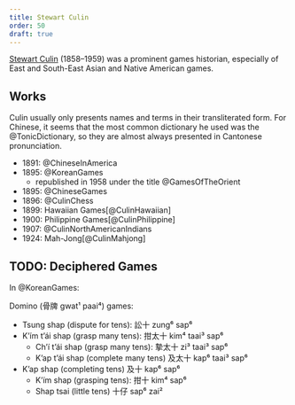 ```yaml
---
title: Stewart Culin
order: 50
draft: true
---
```


<p class="lead">
<a href="https://en.wikipedia.org/wiki/Stewart_Culin">Stewart Culin</a> (1858–1959) was a prominent games historian, especially of East and South-East Asian and Native American games.
</p>

<!-- excerpt -->

## Works

Culin usually only presents names and terms in their transliterated form. For Chinese, it seems that the most common dictionary he used was the @TonicDictionary, so they are almost always presented in Cantonese pronunciation.

- 1891: @ChineseInAmerica
- 1895: @KoreanGames
    - republished in 1958 under the title @GamesOfTheOrient
- 1895: @ChineseGames
- 1896: @CulinChess
- 1899: Hawaiian Games[@CulinHawaiian]
- 1900: Philippine Games[@CulinPhilippine]
- 1907: @CulinNorthAmericanIndians
- 1924: Mah-Jong[@CulinMahjong]

## TODO: Deciphered Games

In @KoreanGames:

Domino (<span lang="yue">骨牌</span> <span lang="yue-Latn-jyutping">gwat¹ paai⁴</span>) games: 

- Tsung shap (dispute for tens): <span lang="yue">訟十</span> <span lang="yue-Latn-jyutping">zung⁶ sap⁶</span>
- K’ím t’ái shap (grasp many tens): <span lang="yue">拑太十</span> <span lang="yue-Latn-jyutping">kim⁴ taai³ sap⁶</span>
    - Ch’í t’ái shap (grasp many tens): <span lang="yue">摯太十</span> <span lang="yue-Latn-jyutping">zi³ taai³ sap⁶</span>
    - K’ap t’ái shap (complete many tens) <span lang="yue">及太十</span> <span lang="yue-Latn-jyutping">kap⁶ taai³ sap⁶</span>
- K’ap shap (completing tens) <span lang="yue">及十</span> <span lang="yue-Latn-jyutping">kap⁶ sap⁶</span>
    - K’ím shap (grasping tens): <span lang="yue">拑十</span> <span lang="yue-Latn-jyutping">kim⁴ sap⁶</span>
    - Shap tsai (little tens) <span lang="yue">十仔</span> <span lang="yue-Latn-jyutping">sap⁶ zai²</span>
